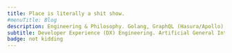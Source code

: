 ```yaml
---
title: Place is literally a shit show.
#menuTitle: Blog
description: Engineering & Philosophy. Golang, GraphQL (Hasura/Apollo) & NuxtJS
subtitle: Developer Experience (DX) Engineering. Artificial General Intelligence. Consciousness & Upanishads.
badge: not kidding
---
```


